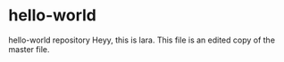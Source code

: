 # hello-world
hello-world repository
Heyy, this is lara. 
This file is an edited copy of the master file.

